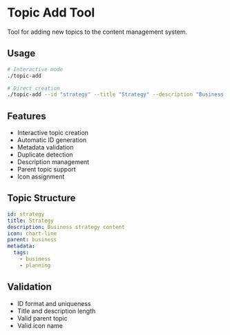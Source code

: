 # Topic Add Tool

Tool for adding new topics to the content management system.

## Usage

```bash
# Interactive mode
./topic-add

# Direct creation
./topic-add --id "strategy" --title "Strategy" --description "Business strategy content"
```

## Features

- Interactive topic creation
- Automatic ID generation
- Metadata validation
- Duplicate detection
- Description management
- Parent topic support
- Icon assignment

## Topic Structure

```yaml
id: strategy
title: Strategy
description: Business strategy content
icon: chart-line
parent: business
metadata:
  tags:
    - business
    - planning
```

## Validation

- ID format and uniqueness
- Title and description length
- Valid parent topic
- Valid icon name
